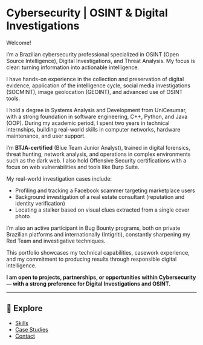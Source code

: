 # Cybersecurity | OSINT & Digital Investigations

Welcome! 

I’m a Brazilian cybersecurity professional specialized in OSINT (Open Source Intelligence), Digital Investigations, and Threat Analysis. My focus is clear: turning information into actionable intelligence.

I have hands-on experience in the collection and preservation of digital evidence, application of the intelligence cycle, social media investigations (SOCMINT), image geolocation (GEOINT), and advanced use of OSINT tools.

I hold a degree in Systems Analysis and Development from UniCesumar, with a strong foundation in software engineering, C++, Python, and Java (OOP). During my academic period, I spent two years in technical internships, building real-world skills in computer networks, hardware maintenance, and user support.

I’m **BTJA-certified** (Blue Team Junior Analyst), trained in digital forensics, threat hunting, network analysis, and operations in complex environments such as the dark web. I also hold Offensive Security certifications with a focus on web vulnerabilities and tools like Burp Suite.

My real-world investigation cases include:

- Profiling and tracking a Facebook scammer targeting marketplace users  
- Background investigation of a real estate consultant (reputation and identity verification)  
- Locating a stalker based on visual clues extracted from a single cover photo  

I’m also an active participant in Bug Bounty programs, both on private Brazilian platforms and internationally (Intigriti), constantly sharpening my Red Team and investigative techniques.

This portfolio showcases my technical capabilities, casework experience, and my commitment to producing results through responsible digital intelligence.

**I am open to projects, partnerships, or opportunities within Cybersecurity — with a strong preference for Digital Investigations and OSINT.**

---

## 🔎 Explore

- [Skills](skills.md)
- [Case Studies](cases.md)
- [Contact](contact.md)
